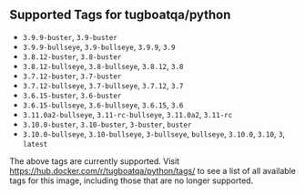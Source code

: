 ## Supported Tags for tugboatqa/python

* `3.9.9-buster`, `3.9-buster`
* `3.9.9-bullseye`, `3.9-bullseye`, `3.9.9`, `3.9`
* `3.8.12-buster`, `3.8-buster`
* `3.8.12-bullseye`, `3.8-bullseye`, `3.8.12`, `3.8`
* `3.7.12-buster`, `3.7-buster`
* `3.7.12-bullseye`, `3.7-bullseye`, `3.7.12`, `3.7`
* `3.6.15-buster`, `3.6-buster`
* `3.6.15-bullseye`, `3.6-bullseye`, `3.6.15`, `3.6`
* `3.11.0a2-bullseye`, `3.11-rc-bullseye`, `3.11.0a2`, `3.11-rc`
* `3.10.0-buster`, `3.10-buster`, `3-buster`, `buster`
* `3.10.0-bullseye`, `3.10-bullseye`, `3-bullseye`, `bullseye`, `3.10.0`, `3.10`, `3`, `latest`

The above tags are currently supported. Visit https://hub.docker.com/r/tugboatqa/python/tags/ to see a list of all available tags for this image, including those that are no longer supported.
